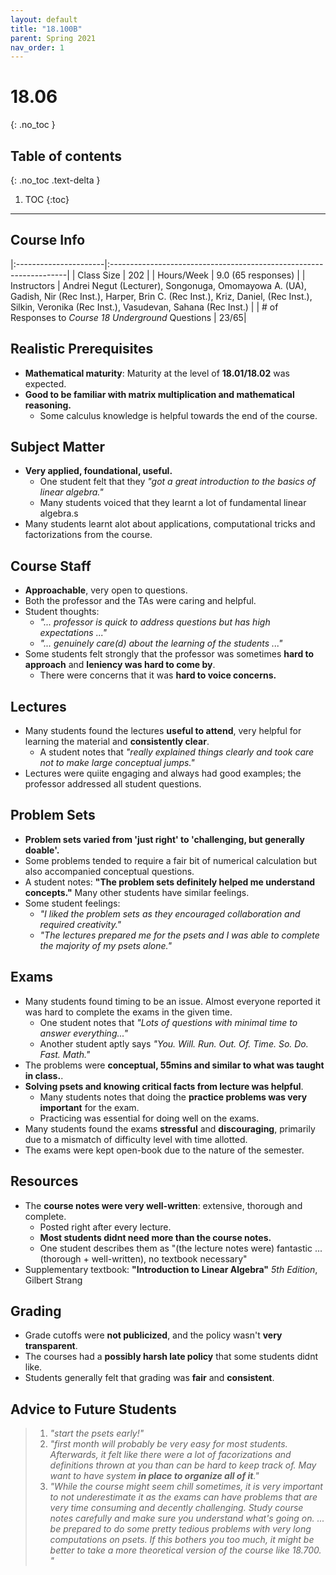 ```yaml
---
layout: default
title: "18.100B"
parent: Spring 2021
nav_order: 1
---
```


# 18.06
{: .no_toc }

## Table of contents
{: .no_toc .text-delta }

1. TOC
{:toc}

---

## Course Info

|:----------------------|:-------------------------------------------------------------------|
| Class Size | 202 |
| Hours/Week | 9.0 (65 responses) |
| Instructors | Andrei Negut (Lecturer), Songonuga, Omomayowa A. (UA), Gadish, Nir (Rec Inst.), Harper, Brin C. (Rec Inst.), Kriz, Daniel, (Rec Inst.), Silkin, Veronika (Rec Inst.), Vasudevan, Sahana (Rec Inst.) |
| # of Responses to _Course 18 Underground_ Questions | 23/65|

## Realistic Prerequisites

- **Mathematical maturity**: Maturity at the level of **18.01/18.02** was expected.
- **Good to be familiar with matrix multiplication and mathematical reasoning.**
  - Some calculus knowledge is helpful towards the end of the course.

## Subject Matter

- **Very applied, foundational, useful.**
  - One student felt that they _"got a great introduction to the basics of linear algebra."_
  - Many students voiced that they learnt a lot of fundamental linear algebra.s
- Many students learnt alot about applications, computational tricks and factorizations from the course.

## Course Staff

- **Approachable**, very open to questions.
- Both the professor and the TAs were caring and helpful.
- Student thoughts:
  - _"... professor is quick to address questions but has high expectations ..."_
  - _"... genuinely care(d) about the learning of the students ..."_
- Some students felt strongly that the professor was sometimes **hard to approach** and **leniency was hard to come by**.
  - There were concerns that it was **hard to voice concerns.**

## Lectures

- Many students found the lectures **useful to attend**, very helpful for learning the material and **consistently clear**.
  - A student notes that _"really explained things clearly and took care not to make large conceptual jumps."_
- Lectures were quiite engaging and always had good examples; the professor addressed all student questions.

## Problem Sets

- **Problem sets varied from 'just right' to 'challenging, but generally doable'.**
- Some problems tended to require a fair bit of numerical calculation but also accompanied conceptual questions.
- A student notes: **"The problem sets definitely helped me understand concepts."** Many other students have similar feelings.
- Some student feelings:
  - _"I liked the problem sets as they encouraged collaboration and required creativity."_
  - _"The lectures prepared me for the psets and I was able to complete the majority of my psets alone."_

## Exams

- Many students found timing to be an issue. Almost everyone reported it was hard to complete the exams in the given time.
  - One student notes that _"Lots of questions with minimal time to answer everything..."_
  - Another student aptly says _"You. Will. Run. Out. Of. Time. So. Do. Fast. Math."_
- The problems were **conceptual, 55mins and similar to what was taught in class.**.
- **Solving psets and knowing critical facts from lecture was helpful**.
  - Many students notes that doing the **practice problems was very important** for the exam.
  - Practicing was essential for doing well on the exams.
- Many students found the exams **stressful** and **discouraging**, primarily due to a mismatch of difficulty level with time allotted.
- The exams were kept open-book due to the nature of the semester.

## Resources

- The **course notes were very well-written**: extensive, thorough and complete.
  - Posted right after every lecture.
  - **Most students didnt need more than the course notes.**
  - One student describes them as "(the lecture notes were) fantastic ... (thorough + well-written), no textbook necessary"
- Supplementary textbook: **"Introduction to Linear Algebra"** _5th Edition_, Gilbert Strang

## Grading

- Grade cutoffs were **not publicized**, and the policy wasn't **very transparent**.
- The courses had a **possibly harsh late policy** that some students didnt like.
- Students generally felt that grading was **fair** and **consistent**.

## Advice to Future Students

> 1. _"start the psets early!"_
> 2. _"first month will probably be very easy for most students. Afterwards, it felt like there were a lot of facorizations and definitions thrown at you than can be hard to keep track of. May want to have system **in place to organize all of it**."_
> 3. _"While the course might seem chill sometimes, it is very important to not underestimate it as the exams can have problems that are very time consuming and decently challenging. Study course notes carefully and make sure you understand what's going on. ... be prepared to do some pretty tedious problems with very long computations on psets. If this bothers you too much, it might be better to take a more theoretical version of the course like 18.700. "_

<!--
## Syllabus
Click [**here**](/assets/files/100B_Syllabus_Fall2020.pdf) for a PDF of this course's syllabus. -->
